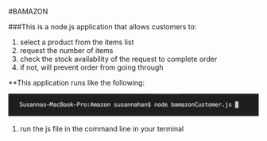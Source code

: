 #BAMAZON

###This is a node.js application that allows customers to:
  1. select a product from the items list
  2. request the number of items 
  3. check the stock availability of the request to complete order
  4. if not, will prevent order from going through

**This application runs like the following:

![example screenshot of command line](/images/command_line.png)

1. run the js file in the command line in your terminal




 
 
 

